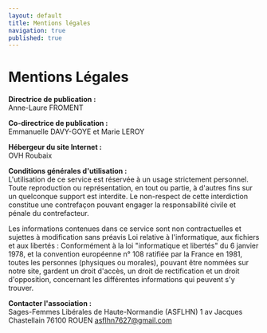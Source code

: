 ```yaml
---
layout: default
title: Mentions légales
navigation: true
published: true
---
```


# Mentions Légales #

**Directrice de publication :**  
Anne-Laure FROMENT

**Co-directrice de publication :**  
Emmanuelle DAVY-GOYE et Marie LEROY

**Hébergeur du site Internet :**  
OVH Roubaix

**Conditions générales d'utilisation :**  
L'utilisation de ce service est réservée à un usage strictement personnel. Toute reproduction ou représentation, en tout ou partie, à d'autres fins sur un quelconque support est interdite. Le non-respect de cette interdiction constitue une contrefaçon pouvant engager la responsabilité civile et pénale du contrefacteur.  

Les informations contenues dans ce service sont non contractuelles et sujettes à modification sans préavis Loi relative à l'informatique, aux fichiers et aux libertés : Conformément à la loi "informatique et libertés" du 6 janvier 1978, et la convention européenne n° 108 ratifiée par la France en 1981, toutes les personnes (physiques ou morales), pouvant être nommées sur notre site, gardent un droit d'accès, un droit de rectification et un droit d'opposition, concernant les différentes informations qui peuvent s'y trouver.


**Contacter l'association :**  
Sages-Femmes Libérales de Haute-Normandie (ASFLHN)
1 av Jacques Chastellain
76100 ROUEN
asflhn7627@gmail.com

